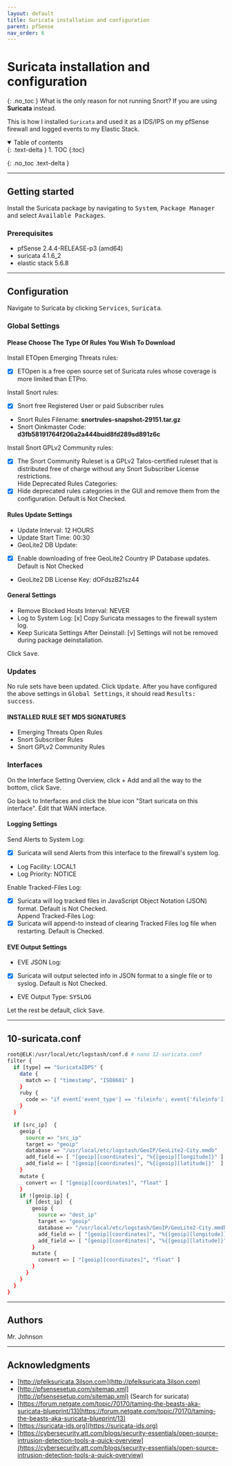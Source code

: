 ```yaml
---
layout: default
title: Suricata installation and configuration
parent: pfSense
nav_order: 6
---
```

# Suricata installation and configuration
{: .no_toc }
What is the only reason for not running Snort? If you are using **Suricata** instead. 

This is how I installed `Suricata` and used it as a IDS/IPS on my pfSense firewall and logged events to my Elastic Stack.

<details open markdown="block">
  <summary>
   Table of contents
  </summary>
  {: .text-delta }
1. TOC
{:toc}
</details>

{: .no_toc .text-delta }

---

## Getting started
Install the Suricata package by navigating to <kbd>System</kbd>, <kbd>Package Manager</kbd> and select <kbd>Available Packages</kbd>.

### Prerequisites
* pfSense 2.4.4-RELEASE-p3 (amd64)
* suricata 4.1.6_2
* elastic stack 5.6.8

---

## Configuration
Navigate to Suricata by clicking <kbd>Services</kbd>, <kbd>Suricata</kbd>.

### Global Settings
#### Please Choose The Type Of Rules You Wish To Download
Install ETOpen Emerging Threats rules: 
- [x] ETOpen is a free open source set of Suricata rules whose coverage is more limited than ETPro.

Install Snort rules: 
- [x] Snort free Registered User or paid Subscriber rules
* Snort Rules Filename: **snortrules-snapshot-29151.tar.gz**
* Snort Oinkmaster Code: **d3fb58191764f206a2a444buid8fd289sd891z6c**

Install Snort GPLv2 Community rules: 
- [x] The Snort Community Ruleset is a GPLv2 Talos-certified ruleset that is distributed free of charge without any Snort Subscriber License restrictions.<br>
Hide Deprecated Rules Categories: 
- [x] Hide deprecated rules categories in the GUI and remove them from the configuration. Default is Not Checked.

#### Rules Update Settings
* Update Interval: 12 HOURS
* Update Start Time: 00:30
* GeoLite2 DB Update:
- [x] Enable downloading of free GeoLite2 Country IP Database updates. Default is Not Checked
* GeoLite2 DB License Key: dOFdszB21sz44

#### General Settings
* Remove Blocked Hosts Interval: NEVER
* Log to System Log: [x] Copy Suricata messages to the firewall system log.
* Keep Suricata Settings After Deinstall: [v] Settings will not be removed during package deinstallation.

Click <kbd>Save</kbd>. 

### Updates
No rule sets have been updated. Click <kbd>Update</kbd>. After you have configured the above settings in <kbd>Global Settings</kbd>, it should read <kbd>Results: success</kbd>.
#### INSTALLED RULE SET MD5 SIGNATURES
* Emerging Threats Open Rules
* Snort Subscriber Rules
* Snort GPLv2 Community Rules

### Interfaces
On the Interface Setting Overview, click + Add and all the way to the bottom, click Save.

Go back to Interfaces and click the blue icon "Start suricata on this interface". Edit that WAN interface.
#### Logging Settings
Send Alerts to System Log: 
- [x] Suricata will send Alerts from this interface to the firewall's system log.
* Log Facility: LOCAL1
* Log Priority: NOTICE

Enable Tracked-Files Log:
- [x] Suricata will log tracked files in JavaScript Object Notation (JSON) format. Default is Not Checked.<br>
Append Tracked-Files Log: 
- [x] Suricata will append-to instead of clearing Tracked Files log file when restarting. Default is Checked.

#### EVE Output Settings
- EVE JSON Log: 
- [x] Suricata will output selected info in JSON format to a single file or to syslog. Default is Not Checked.<br>
- EVE Output Type: <kbd>SYSLOG</kbd> 

Let the rest be default, click <kbd>Save</kbd>. 

---

## 10-suricata.conf
```bash
root@ELK:/usr/local/etc/logstash/conf.d # nano 12-suricata.conf
filter {
  if [type] == "SuricataIDPS" {
    date {
      match => [ "timestamp", "ISO8601" ]
    }
    ruby {
      code => "if event['event_type'] == 'fileinfo'; event['fileinfo']['type']=event['fileinfo']['magic'].to_s.split(',')[0]; end;"
    }
  }

  if [src_ip]  {
    geoip {
      source => "src_ip"
      target => "geoip"
      database => "/usr/local/etc/logstash/GeoIP/GeoLite2-City.mmdb"
      add_field => [ "[geoip][coordinates]", "%{[geoip][longitude]}" ]
      add_field => [ "[geoip][coordinates]", "%{[geoip][latitude]}"  ]
    }
    mutate {
      convert => [ "[geoip][coordinates]", "float" ]
    }
    if ![geoip.ip] {
      if [dest_ip]  {
        geoip {
          source => "dest_ip"
          target => "geoip"
          database => "/usr/local/etc/logstash/GeoIP/GeoLite2-City.mmdb"
          add_field => [ "[geoip][coordinates]", "%{[geoip][longitude]}" ]
          add_field => [ "[geoip][coordinates]", "%{[geoip][latitude]}"  ]
        }
        mutate {
          convert => [ "[geoip][coordinates]", "float" ]
        }
      }
    }
  }
}
```
---

## Authors
Mr. Johnson

---

## Acknowledgments
* [http://pfelksuricata.3ilson.com](http://pfelksuricata.3ilson.com)
* [http://pfsensesetup.com/sitemap.xml](http://pfsensesetup.com/sitemap.xml) (Search for suricata)
* [https://forum.netgate.com/topic/70170/taming-the-beasts-aka-suricata-blueprint/13](https://forum.netgate.com/topic/70170/taming-the-beasts-aka-suricata-blueprint/13)
* [https://suricata-ids.org](https://suricata-ids.org)
* [https://cybersecurity.att.com/blogs/security-essentials/open-source-intrusion-detection-tools-a-quick-overview](https://cybersecurity.att.com/blogs/security-essentials/open-source-intrusion-detection-tools-a-quick-overview)
